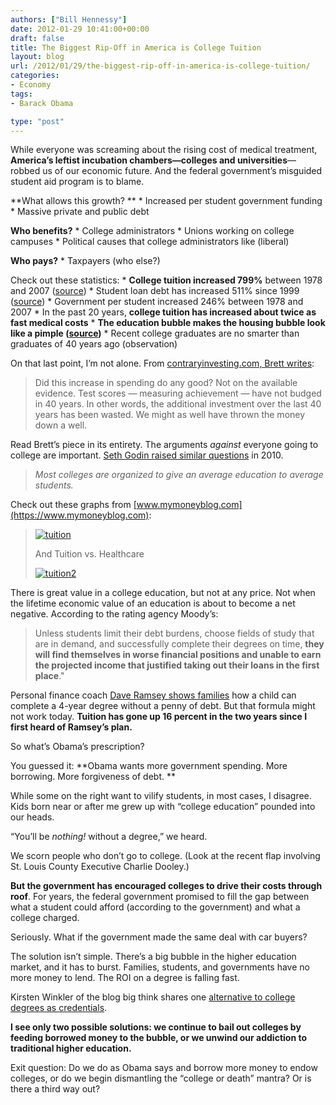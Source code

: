 ```yaml
---
authors: ["Bill Hennessy"]
date: 2012-01-29 10:41:00+00:00
draft: false
title: The Biggest Rip-Off in America is College Tuition
layout: blog
url: /2012/01/29/the-biggest-rip-off-in-america-is-college-tuition/
categories:
- Economy
tags:
- Barack Obama

type: "post"
---
```


While everyone was screaming about the rising cost of medical treatment, **America’s leftist incubation chambers—colleges and universities**—robbed us of our economic future. And the federal government’s misguided student aid program is to blame.

**What allows this growth? **   * Increased per student government funding   * Massive private and public debt

**Who benefits?**   * College administrators   * Unions working on college campuses   * Political causes that college administrators like (liberal)

**Who pays?**   * Taxpayers (who else?)

Check out these statistics:   * **College tuition increased 799%** between 1978 and 2007 ([source](https://seekingalpha.com/article/144835-college-tuition-explaining-the-increases))   * Student loan debt has increased 511% since 1999 ([source](https://www.theatlantic.com/business/archive/2011/08/chart-of-the-day-student-loans-have-grown-511-since-1999/243821/))   * Government per student increased 246% between 1978 and 2007   * In the past 20 years, **college tuition has increased about twice as fast medical costs**   * **The education bubble makes the housing bubble look like a pimple ([source](https://www.mymoneyblog.com/charts-college-tuition-vs-housing-bubble-vs-medical-costs.html))**   * Recent college graduates are no smarter than graduates of 40 years ago (observation)

On that last point, I’m not alone. From [contraryinvesting.com, Brett writes](https://contraryinvesting.com/entrepreneurship/the-roi-of-higher-education-questioned-and-exposed/):

> Did this increase in spending do any good? Not on the available evidence. Test scores — measuring achievement — have not budged in 40 years. In other words, the additional investment over the last 40 years has been wasted. We might as well have thrown the money down a well.
> 
> 

Read Brett’s piece in its entirety. The arguments _against_ everyone going to college are important. [Seth Godin raised similar questions](https://sethgodin.typepad.com/seths_blog/2010/04/the-coming-meltdown-in-higher-education-as-seen-by-a-marketer.html) in 2010.

> _Most colleges are organized to give an average education to average students._
> 
> 

Check out these graphs from [www.mymoneyblog.com](https://www.mymoneyblog.com):

> [![tuition](https://hennessysview.com/wp-content/uploads/2012/01/tuition.gif)
](https://www.mymoneyblog.com/charts-college-tuition-vs-housing-bubble-vs-medical-costs.html)
> 
> And Tuition vs. Healthcare
> 
> [![tuition2](https://hennessysview.com/wp-content/uploads/2012/01/tuition2.gif)
](https://www.mymoneyblog.com/charts-college-tuition-vs-housing-bubble-vs-medical-costs.html)
> 
> 

There is great value in a college education, but not at any price. Not when the lifetime economic value of an education is about to become a net negative. According to the rating agency Moody’s:

> Unless students limit their debt burdens, choose fields of study that are in demand, and successfully complete their degrees on time, **they will find themselves in worse financial positions and unable to earn the projected income that justified taking out their loans in the first place**."
> 
> 

Personal finance coach [Dave Ramsey shows families](https://www.daveramsey.com/article/saving-for-college-is-easier-than-you-think/lifeandmoney_college/) how a child can complete a 4-year degree without a penny of debt. But that formula might not work today. **Tuition has gone up 16 percent in the two years since I first heard of Ramsey’s plan.**

So what’s Obama’s prescription?

You guessed it: **Obama wants more government spending. More borrowing. More forgiveness of debt. **

While some on the right want to vilify students, in most cases, I disagree. Kids born near or after me grew up with “college education” pounded into our heads.

“You’ll be _nothing!_ without a degree,” we heard.

We scorn people who don’t go to college. (Look at the recent flap involving St. Louis County Executive Charlie Dooley.)

**But the government has encouraged colleges to drive their costs through roof**. For years, the federal government promised to fill the gap between what a student could afford (according to the government) and what a college charged.

Seriously. What if the government made the same deal with car buyers? 

The solution isn’t simple. There’s a big bubble in the higher education market, and it has to burst. Families, students, and governments have no more money to lend. The ROI on a degree is falling fast.

Kirsten Winkler of the blog big think shares one [alternative to college degrees as credentials](https://bigthink.com/ideas/38203). 

**I see only two possible solutions: we continue to bail out colleges by feeding borrowed money to the bubble, or we unwind our addiction to traditional higher education.**

Exit question: Do we do as Obama says and borrow more money to endow colleges, or do we begin dismantling the “college or death” mantra? Or is there a third way out?
